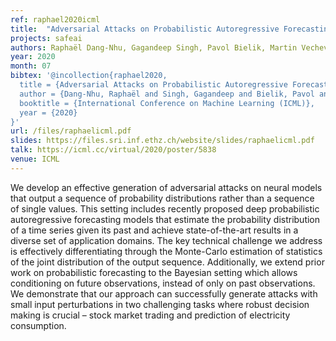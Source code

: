 ```yaml
---
ref: raphael2020icml
title:  "Adversarial Attacks on Probabilistic Autoregressive Forecasting Models"
projects: safeai
authors: Raphaël Dang-Nhu, Gagandeep Singh, Pavol Bielik, Martin Vechev
year: 2020
month: 07
bibtex: '@incollection{raphael2020,
  title = {Adversarial Attacks on Probabilistic Autoregressive Forecasting Models},
  author = {Dang-Nhu, Raphaël and Singh, Gagandeep and Bielik, Pavol and Vechev, Martin},
  booktitle = {International Conference on Machine Learning (ICML)},
  year = {2020}
}'
url: /files/raphaelicml.pdf
slides: https://files.sri.inf.ethz.ch/website/slides/raphaelicml.pdf
talk: https://icml.cc/virtual/2020/poster/5838
venue: ICML
---
```

We develop an effective generation of adversarial attacks on neural models that output a sequence of probability distributions rather than a sequence of single values. This setting includes recently
proposed deep probabilistic autoregressive forecasting models that estimate the probability distribution of a time series given its past and achieve state-of-the-art results in a diverse set of application domains. The key technical challenge we address is effectively differentiating through the Monte-Carlo estimation of statistics of the joint distribution of the output sequence. Additionally, we extend prior work on probabilistic forecasting to the Bayesian setting which allows conditioning on future observations, instead of only on past observations. We demonstrate that our approach can successfully generate attacks with small input perturbations in two challenging tasks where robust decision making is crucial – stock market trading and prediction of electricity consumption.

